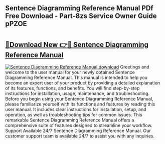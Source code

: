 ## Sentence Diagramming Reference Manual PDf Free Download - Part-8zs Service Owner Guide pPZOE

# <h2><a href="http://dfmyva.blite.top/?on=Sentence+Diagramming+Reference+Manual">🔗Download New 👉🔴 Sentence Diagramming Reference Manual</a></h2>

[![Sentence Diagramming Reference Manual download](https://i.imgur.com/lujVjoI.png)](http://dfmyva.blite.top/?on=Sentence+Diagramming+Reference+Manual)
Greetings and welcome to the user manual for your newly obtained Sentence Diagramming Reference Manual. This manual is intended to help you become an expert user of your product by providing a detailed explanation of its features, functions, and benefits. You will find step-by-step instructions for installation, usage, maintenance, and troubleshooting. Before you begin using your Sentence Diagramming Reference Manual, please familiarize yourself with its functions and features by reading this user manual. It includes clear instructions for installation, setup, and operation, as well as troubleshooting tips for common issues. This remarkable Sentence Diagramming Reference Manual offers a comprehensive suite of features designed to streamline your workflow. Support Available 24/7 Sentence Diagramming Reference Manual. Our customer support team is available 24/7 to assist you with any inquiries.
